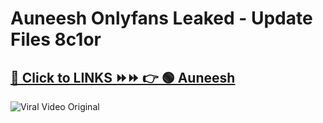 
 # Auneesh Onlyfans Leaked - Update Files 8c1or

## <h2><a href="https://clipsfans.com/Auneesh&ref=git">🔗 Click to LINKS ⏩⏩ 👉 🟢 Auneesh </a></h2>

<a href="https://clipsfans.com/Auneesh&ref=git" rel="nofollow" data-target="animated-image.originalLink"><img src="https://i.ibb.co.com/xMMVF88/686577567.gif" alt="Viral Video Original" style="max-width: 100%; display: inline-block;" data-target="animated-image.originalImage"></a>

